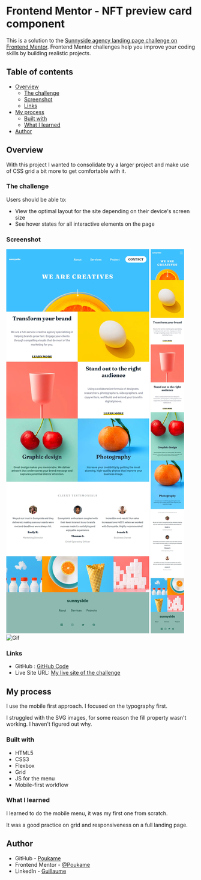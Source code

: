# Frontend Mentor - NFT preview card component

This is a solution to the [Sunnyside agency landing page challenge on Frontend Mentor](https://www.frontendmentor.io/challenges/sunnyside-agency-landing-page-7yVs3B6ef). Frontend Mentor challenges help you improve your coding skills by building realistic projects.

## Table of contents

- [Overview](#overview)
  - [The challenge](#the-challenge)
  - [Screenshot](#screenshot)
  - [Links](#links)
- [My process](#my-process)
  - [Built with](#built-with)
  - [What I learned](#what-i-learned)
- [Author](#author)

## Overview

With this project I wanted to consolidate try a larger project and make use of CSS grid a bit more to get comfortable with it.
### The challenge

Users should be able to:

- View the optimal layout for the site depending on their device's screen size
- See hover states for all interactive elements on the page

### Screenshot

![Screenshot Desktop](./images/screenshot/desktop-screenshot.webp)
![Screenshot Mobile](./images/screenshot/mobile-screenshot.webp)
![Gif](./images/screenshot/gif.webpwebp)

### Links

- GitHub : [GitHub Code](https://github.com/Poukame/ALL-my-Front-End-Mentor-Challenge/tree/main/FEM%20-%20sunnyside-agency-landing-page)
- Live Site URL: [My live site of the challenge](https://fem-sunnyside-ag.netlify.app/)

## My process

I use the mobile first approach. I focused on the typography first.

I struggled with the SVG images, for some reason the fill property wasn't working. I haven't figured out why.

### Built with

- HTML5
- CSS3
- Flexbox
- Grid
- JS for the menu
- Mobile-first workflow

### What I learned

I learned to do the mobile menu, it was my first one from scratch.

It was a good practice on grid and responsiveness on a full landing page.

## Author

- GitHub - [Poukame](https://github.com/Poukame)
- Frontend Mentor - [@Poukame](https://www.frontendmentor.io/profile/Poukame)
- LinkedIn - [Guillaume](https://www.linkedin.com/in/theretg)

